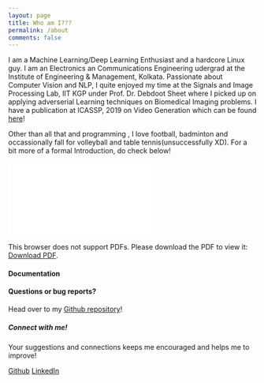 ```yaml
---
layout: page
title: Who am I???
permalink: /about
comments: false
---
```


<div class="row">
<div class="col-md-8 pr-5">

<p>I am a Machine Learning/Deep Learning Enthusiast and a hardcore Linux guy. I am an Electronics an Communications Engineering udergrad at the Institute of Engineering & Management, Kolkata. Passionate about Computer Vision and NLP, I quite enjoyed my time at the Signals and Image Processing Lab, IIT KGP under Prof. Dr. Debdoot Sheet where I picked up on applying adverserial Learning techniques on Biomedical Imaging problems. I have a publication at ICASSP, 2019 on Video Generation which can be found <a href="https://ieeexplore.ieee.org/document/8682158">here</a>! </p>

<p>Other than all that and programming , I love football, badminton and occassionally fall for volleyball and table tennis(unsuccessfully XD). For a bit more of a formal Introduction, do check below!</p> 
<!--<p class="mb-5"><img class="shadow-lg" src="{{site.baseurl}}/assets/images/res.png" alt="Resume" /></p>-->
<object data="{{site.baseurl}}/assets/resume (1).pdf" type="application/pdf" width="780px" height="850px">
    <embed src="{{site.baseurl}}/assets/images/resume (1).pdf">
        <p>This browser does not support PDFs. Please download the PDF to view it: <a href="{{site.baseurl}}/assets/images/resume (1).pdf">Download PDF</a>.</p>
    </embed>
</object>
<h4>Documentation</h4>

<h4>Questions or bug reports?</h4>

<p>Head over to my <a href="https://github.com/spandanji">Github repository</a>!</p>

</div>

<div class="col-md-4">

<div class="sticky-top sticky-top-80">
<h5>Connect with me!</h5>

<p>Your suggestions and connections keeps me encouraged and helps me to improve!
<!-- <a target="_blank" href="https://github.com/wowthemesnet/mediumish-theme-jekyll">Mediumish <i class="fab fa-github"></i></a>.-->
</p> 

<a target="_blank" href="https://github.com/spandanji" class="btn btn-danger">Github</a> <a target="_blank" href="https://www.linkedin.com/in/spandanghosh2/" class="btn btn-warning">LinkedIn</a>

</div>
</div>
</div>
